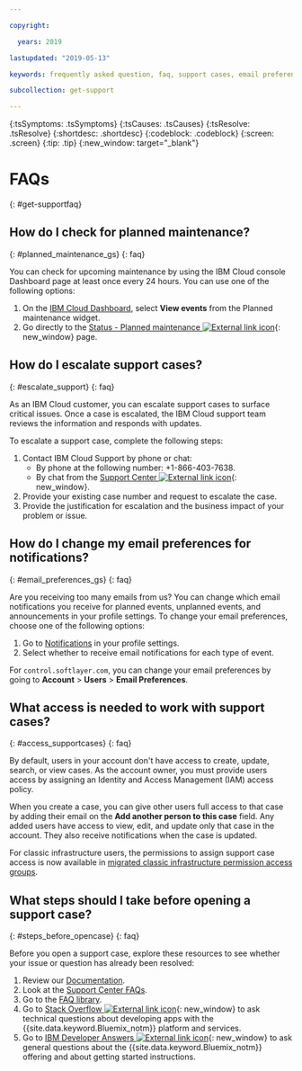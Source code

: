```yaml
---

copyright:

  years: 2019

lastupdated: "2019-05-13"

keywords: frequently asked question, faq, support cases, email preferences, access for cases, support faq 

subcollection: get-support 

---
```



{:tsSymptoms: .tsSymptoms}
{:tsCauses: .tsCauses}
{:tsResolve: .tsResolve}
{:shortdesc: .shortdesc}
{:codeblock: .codeblock}
{:screen: .screen}
{:tip: .tip}
{:new_window: target="_blank"}

# FAQs
{: #get-supportfaq}

## How do I check for planned maintenance?
{: #planned_maintenance_gs}
{: faq}

You can check for upcoming maintenance by using the IBM Cloud console Dashboard page at least once every 24 hours. You can use one of the following options: 

1. On the [IBM Cloud Dashboard](https://cloud.ibm.com/), select **View events** from the Planned maintenance widget. 
2. Go directly to the [Status - Planned maintenance ![External link icon](../icons/launch-glyph.svg "External link icon")](https://cloud.ibm.com/status?selected=maintenance){: new_window} page.

## How do I escalate support cases? 
{: #escalate_support}
{: faq}

As an IBM Cloud customer, you can escalate support cases to surface critical issues. Once a case is escalated, the IBM Cloud support team reviews the information and responds with updates. 

To escalate a support case, complete the following steps: 
1. Contact IBM Cloud Support by phone or chat:
    * By phone at the following number: +1-866-403-7638.
    * By chat from the [Support Center ![External link icon](../icons/launch-glyph.svg "External link icon")](https://{DomainName}/unifiedsupport/supportcenter){: new_window}.
2. Provide your existing case number and request to escalate the case. 
3. Provide the justification for escalation and the business impact of your problem or issue. 

## How do I change my email preferences for notifications? 
{: #email_preferences_gs}
{: faq}

Are you receiving too many emails from us? You can change which email notifications you receive for planned events, unplanned events, and announcements in your profile settings. To change your email preferences, choose one of the following options: 

1. Go to [Notifications](https://cloud.ibm.com/user/notifications) in your profile settings.
1. Select whether to receive email notifications for each type of event.

For `control.softlayer.com`, you can change your email preferences by going to **Account** > **Users** > **Email Preferences**. 

## What access is needed to work with support cases? 
{: #access_supportcases}
{: faq}

By default, users in your account don't have access to create, update, search, or view cases. As the account owner, you must provide users access by assigning an Identity and Access Management (IAM) access policy. 

When you create a case, you can give other users full access to that case by adding their email on the **Add another person to this case** field. Any added users have access to view, edit, and update only that case in the account. They also receive notifications when the case is updated. 

For classic infrastructure users, the permissions to assign support case access is now available in [migrated classic infrastructure permission access groups](/docs/iam?topic=iam-predefined#predefined).

## What steps should I take before opening a support case? 
{: #steps_before_opencase}
{: faq}

Before you open a support case, explore these resources to see whether your issue or question has already been resolved: 

1. Review our [Documentation](https://cloud.ibm.com/docs). 
2. Look at the [Support Center FAQs](https://cloud.ibm.com/unifiedsupport/supportcenter). 
3. Go to the [FAQ library](https://cloud.ibm.com/docs/faqs). 
4. Go to [Stack Overflow ![External link icon](../icons/launch-glyph.svg "External link icon")](http://stackoverflow.com/questions/tagged/ibm-bluemix){: new_window} to ask technical questions about developing apps with the {{site.data.keyword.Bluemix_notm}} platform and services.
5. Go to [IBM Developer Answers ![External link icon](../icons/launch-glyph.svg "External link icon")](https://developer.ibm.com/answers/smart-spaces/12/bluemix.html){: new_window} to ask general questions about the {{site.data.keyword.Bluemix_notm}} offering and about getting started instructions.

